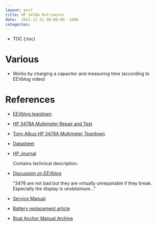 ```yaml
---
layout: post
title: HP 3478A Multimeter
date:  2021-11-21 00:00:00 -1000
categories:
---
```


* TOC
{:toc}

# Various

* Works by charging a capacitor and measuring time (according to EEVblog video)

# References

* [EEVblog teardown](https://www.youtube.com/watch?v=9v6OksEFqpA) 
* [HP 3478A Multimeter Repair and Test](https://www.youtube.com/watch?v=e-itiJSftzs)
* [Tony Albus HP 3478A Multimeter Teardown](https://www.youtube.com/watch?v=q6JhWIUwEt4)
* [Datasheet](https://accusrc.com/uploads/datasheets/agilent_hp_3478a.pdf)
* [HP Journal](https://www.hpl.hp.com/hpjournal/pdfs/IssuePDFs/1983-02.pdf)

    Contains technical description.

* [Discussion on EEVblog](https://www.eevblog.com/forum/beginners/is-190$-a-bargain-for-a-hp-2378a-bench-multimeter/)

    "3478 are not bad but they are virtually unrepairable if they break. Especially the display is unobtainium..."

* [Service Manual](http://www.arimi.it/wp-content/Strumenti/HP/Multimetri/hp-3478a-Service.pdf)
* [Battery replacement article](http://mrmodemhead.com/blog/hp-3468a-battery-replacement/)

* [Boat Anchor Manual Archive](https://bama.edebris.com)
